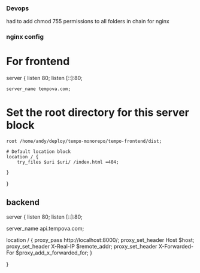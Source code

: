 
### Devops



had to add chmod 755 permissions to all folders in chain for nginx 



### nginx config




# For frontend
server {
    listen 80;
    listen [::]:80;

    server_name tempova.com;


 # Set the root directory for this server block
    root /home/andy/deploy/tempo-monorepo/tempo-frontend/dist;

    # Default location block
    location / {
        try_files $uri $uri/ /index.html =404;

    }
}


## backend 
server {
  listen 80;
  listen [::]:80;

  server_name api.tempova.com;

  location / {
      proxy_pass http://localhost:8000/;
      proxy_set_header Host $host;
        proxy_set_header X-Real-IP $remote_addr;
        proxy_set_header X-Forwarded-For $proxy_add_x_forwarded_for;
  }

}